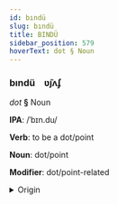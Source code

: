 ```yaml
---
id: bındü
slug: bındü
title: BINDÜ
sidebar_position: 579
hoverText: dot § Noun
---
```


### bındü&emsp;<span kind="abugida">ʋ̃ȷʌʄ</span>

*dot* **§** Noun

**IPA**: /ˈbɪn.du/

**Verb**: to be a dot/point

**Noun**: dot/point

**Modifier**: dot/point-related

<details>
    <summary>Origin</summary>
    Hindi बिंदु bindu [bɪ̃n̪.d̪uː]<br/>
    <em>Indo-Iranian Language Family</em>
</details>